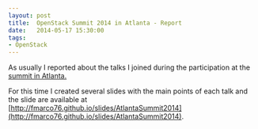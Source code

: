 ```yaml
---
layout: post
title:  OpenStack Summit 2014 in Atlanta - Report 
date:   2014-05-17 15:30:00
tags:
- OpenStack
---
```


As usually I reported about the talks I joined during the
participation at the [summit in
Atlanta.](https://www.openstack.org/summit/openstack-summit-atlanta-2014/)

For this time I created several slides with the main points of each talk and the slide
are available at [http://fmarco76.github.io/slides/AtlantaSummit2014](http://fmarco76.github.io/slides/AtlantaSummit2014).
